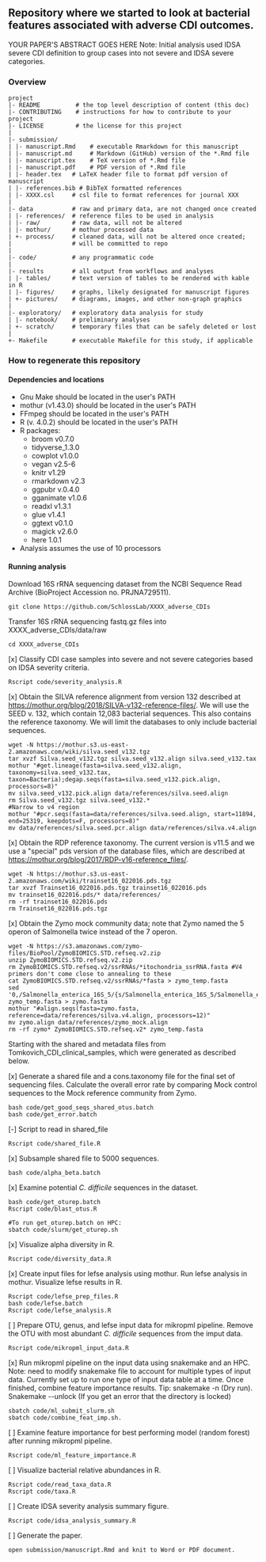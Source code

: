 
## Repository where we started to look at bacterial features associated with adverse CDI outcomes.

YOUR PAPER'S ABSTRACT GOES HERE
Note: Initial analysis used IDSA severe CDI definition to group cases into not severe and IDSA severe categories.

### Overview

	project
	|- README          # the top level description of content (this doc)
	|- CONTRIBUTING    # instructions for how to contribute to your project
	|- LICENSE         # the license for this project
	|
	|- submission/
	| |- manuscript.Rmd    # executable Rmarkdown for this manuscript
	| |- manuscript.md     # Markdown (GitHub) version of the *.Rmd file
	| |- manuscript.tex    # TeX version of *.Rmd file
	| |- manuscript.pdf    # PDF version of *.Rmd file
	| |- header.tex   # LaTeX header file to format pdf version of manuscript
	| |- references.bib # BibTeX formatted references
	| |- XXXX.csl     # csl file to format references for journal XXX
	|
	|- data           # raw and primary data, are not changed once created
	| |- references/  # reference files to be used in analysis
	| |- raw/         # raw data, will not be altered
	| |- mothur/      # mothur processed data
	| +- process/     # cleaned data, will not be altered once created;
	|                 # will be committed to repo
	|
	|- code/          # any programmatic code
	|
	|- results        # all output from workflows and analyses
	| |- tables/      # text version of tables to be rendered with kable in R
	| |- figures/     # graphs, likely designated for manuscript figures
	| +- pictures/    # diagrams, images, and other non-graph graphics
	|
	|- exploratory/   # exploratory data analysis for study
	| |- notebook/    # preliminary analyses
	| +- scratch/     # temporary files that can be safely deleted or lost
	|
	+- Makefile       # executable Makefile for this study, if applicable


### How to regenerate this repository

#### Dependencies and locations
* Gnu Make should be located in the user's PATH
* mothur (v1.43.0) should be located in the user's PATH
* FFmpeg should be located in the user's PATH
* R (v. 4.0.2) should be located in the user's PATH
* R packages:
    * broom v0.7.0
    * tidyverse_1.3.0
    * cowplot v1.0.0
    * vegan v2.5-6
    * knitr v1.29
    * rmarkdown v2.3
    * ggpubr v.0.4.0
    * gganimate v1.0.6
    * readxl v1.3.1
    * glue v1.4.1
    * ggtext v0.1.0
	 * magick v2.6.0
	 * here 1.0.1
* Analysis assumes the use of 10 processors

#### Running analysis

Download 16S rRNA sequencing dataset from the NCBI Sequence Read Archive (BioProject Accession no. PRJNA729511).
```
git clone https://github.com/SchlossLab/XXXX_adverse_CDIs
```

Transfer 16S rRNA sequencing fastq.gz files into XXXX_adverse_CDIs/data/raw
```
cd XXXX_adverse_CDIs
```

[x] Classify CDI case samples into severe and not severe categories based on IDSA severity criteria.
```
Rscript code/severity_analysis.R
```

[x] Obtain the SILVA reference alignment from version 132 described at https://mothur.org/blog/2018/SILVA-v132-reference-files/. We will use the SEED v. 132, which contain 12,083 bacterial sequences. This also contains the reference taxonomy. We will limit the databases to only include bacterial sequences.
```
wget -N https://mothur.s3.us-east-2.amazonaws.com/wiki/silva.seed_v132.tgz
tar xvzf Silva.seed_v132.tgz silva.seed_v132.align silva.seed_v132.tax
mothur "#get.lineage(fasta=silva.seed_v132.align, taxonomy=silva.seed_v132.tax, taxon=Bacteria);degap.seqs(fasta=silva.seed_v132.pick.align, processors=8)"
mv silva.seed_v132.pick.align data/references/silva.seed.align
rm Silva.seed_v132.tgz silva.seed_v132.*
#Narrow to v4 region
mothur "#pcr.seqs(fasta=data/references/silva.seed.align, start=11894, end=25319, keepdots=F, processors=8)"
mv data/references/silva.seed.pcr.align data/references/silva.v4.align
```
[x] Obtain the RDP reference taxonomy. The current version is v11.5 and we use a "special" pds version of the database files, which are described at https://mothur.org/blog/2017/RDP-v16-reference_files/.
```
wget -N https://mothur.s3.us-east-2.amazonaws.com/wiki/trainset16_022016.pds.tgz
tar xvzf Trainset16_022016.pds.tgz trainset16_022016.pds
mv trainset16_022016.pds/* data/references/
rm -rf trainset16_022016.pds
rm Trainset16_022016.pds.tgz
```
[x] Obtain the Zymo mock community data; note that Zymo named the 5 operon of Salmonella twice instead of the 7 operon.
```
wget -N https://s3.amazonaws.com/zymo-files/BioPool/ZymoBIOMICS.STD.refseq.v2.zip
unzip ZymoBIOMICS.STD.refseq.v2.zip
rm ZymoBIOMICS.STD.refseq.v2/ssrRNAs/*itochondria_ssrRNA.fasta #V4 primers don't come close to annealing to these
cat ZymoBIOMICS.STD.refseq.v2/ssrRNAs/*fasta > zymo_temp.fasta
sed '0,/Salmonella_enterica_16S_5/{s/Salmonella_enterica_16S_5/Salmonella_enterica_16S_7/}' zymo_temp.fasta > zymo.fasta
mothur "#align.seqs(fasta=zymo.fasta, reference=data/references/silva.v4.align, processors=12)"
mv zymo.align data/references/zymo_mock.align
rm -rf zymo* ZymoBIOMICS.STD.refseq.v2* zymo_temp.fasta
```

Starting with the shared and metadata files from Tomkovich_CDI_clinical_samples, which were generated as described below.

[x] Generate a shared file and a cons.taxonomy file for the final set of sequencing files. Calculate the overall error rate by comparing Mock control sequences to the Mock reference community from Zymo.
```
bash code/get_good_seqs_shared_otus.batch
bash code/get_error.batch

```
[-] Script to read in shared_file
```
Rscript code/shared_file.R
```
[x] Subsample shared file to 5000 sequences.
```
bash code/alpha_beta.batch
```
[x] Examine potential *C. difficile* sequences in the dataset.
```
bash code/get_oturep.batch
Rscript code/blast_otus.R

#To run get_oturep.batch on HPC:
sbatch code/slurm/get_oturep.sh
```
[x] Visualize alpha diversity in R.
```
Rscript code/diversity_data.R
```
[x] Create input files for lefse analysis using mothur. Run lefse analysis in mothur. Visualize lefse results in R.
```
Rscript code/lefse_prep_files.R
bash code/lefse.batch
Rscript code/lefse_analysis.R
```
[ ] Prepare OTU, genus, and lefse input data for mikropml pipeline. Remove the OTU with most abundant *C. difficile* sequences from the imput data.
```
Rscript code/mikropml_input_data.R
```
[x] Run mikropml pipeline on the input data using snakemake and an HPC.
Note: need to modify snakemake file to account for multiple types of input data. Currently set up to run one type of input data table at a time. Once finished, combine feature importance results.
Tip: snakemake -n (Dry run). Snakemake --unlock (If you get an error that the directory is locked)
```
sbatch code/ml_submit_slurm.sh
sbatch code/combine_feat_imp.sh.
```
[ ] Examine feature importance for best performing model (random forest) after running mikropml pipeline.
```
Rscript code/ml_feature_importance.R
```
[ ] Visualize bacterial relative abundances in R.
```
Rscript code/read_taxa_data.R
Rscript code/taxa.R
```
[ ] Create IDSA severity analysis summary figure.
```
Rscript code/idsa_analysis_summary.R
```

[ ] Generate the paper.
```
open submission/manuscript.Rmd and knit to Word or PDF document.
```
